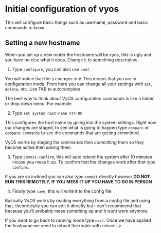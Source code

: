# Initial configuration of vyos
This will configure basic things such as username, password and basic commands to know

## Setting a new hostname
When you set up a new router the hostname will be vyos, this is ugly and you have no clue what it does. Change it to something descriptive.

1. Type `configure`, you can also use `conf`. 

You will notice that the `$` changes to `#`. This means that you are in configuration mode. From here you can change all your settings with `set`, `delete`, etc. Use TAB to autocomplete

The best way to think about VyOS configuration commands is like a folder or drop down menu. For example

2. Type `set system host-name VTT-00`

This configures the host name by going into the system settings. Right now our changes are staged, to see what is going to happen type `compare` or `compare commands` to see the commands that are getting committed. 

VyOS works by staging the commands then *committing* them so they become active then *saving* them.

3. Type `commit-confirm`, this will auto reboot the system after 10 minutes incase you mess it up. To confirm that the changes work after that type `confirm`.

If you are so inclined you can also type `commit` directly however **DO NOT RUN THIS REMOTELY, IF YOU MESS IT UP YOU HAVE TO GO IN PERSON**

4. Finally type `save`, this will write it to the config file

Basically VyOS works by reading everything from a config file and using that. theoretically you can edit it directly but I can't recommend that because you'll probably mess something up and it wont work anymore.

If you want to go back to running mode type `exit`. Once we have applied the hostname we need to reboot the router with `reboot` | `y`
